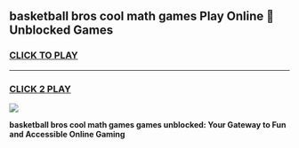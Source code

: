 
## basketball bros cool math games Play Online 👋 Unblocked Games
<h3>
<a href="https://news.freeplayer.one?title=basketball_bros_cool_math_games&ref=17CMG">CLICK TO PLAY</a></h3>
<hr>

<h3>
<a href="https://news.freeplayer.one?title=basketball_bros_cool_math_games&ref=17CMG">CLICK 2 PLAY</a>
  
</h3>

<a href="https://news.freeplayer.one?title=basketball_bros_cool_math_games&ref=17CMG/"><img src="https://clearcache.store/games.png"></a>


**basketball bros cool math games games unblocked: Your Gateway to Fun and Accessible Online Gaming**
